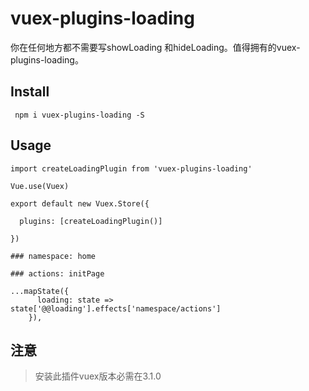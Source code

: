 # vuex-plugins-loading
你在任何地方都不需要写showLoading 和hideLoading。值得拥有的vuex-plugins-loading。
## Install
```
 npm i vuex-plugins-loading -S
```

## Usage
```
import createLoadingPlugin from 'vuex-plugins-loading'

Vue.use(Vuex)

export default new Vuex.Store({

  plugins: [createLoadingPlugin()]

})
```

```
### namespace: home

### actions: initPage

...mapState({
      loading: state => state['@@loading'].effects['namespace/actions']
    }),
```
## 注意
> 安装此插件vuex版本必需在3.1.0